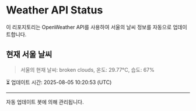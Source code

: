 
# Weather API Status

이 리포지토리는 OpenWeather API를 사용하여 서울의 날씨 정보를 자동으로 업데이트합니다.

## 현재 서울 날씨
> 서울의 현재 날씨: broken clouds, 온도: 29.77°C, 습도: 67%

⏳ 업데이트 시간: 2025-08-05 10:20:53 (UTC)

---
자동 업데이트 봇에 의해 관리됩니다.
